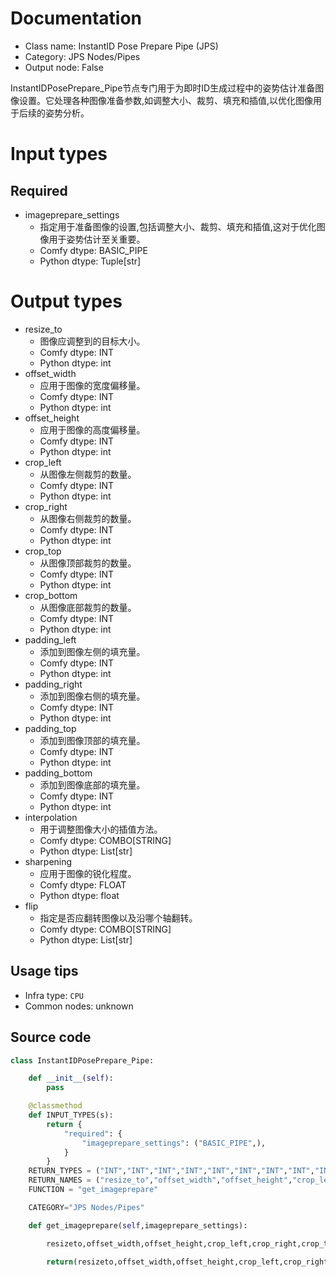 
# Documentation
- Class name: InstantID Pose Prepare Pipe (JPS)
- Category: JPS Nodes/Pipes
- Output node: False

InstantIDPosePrepare_Pipe节点专门用于为即时ID生成过程中的姿势估计准备图像设置。它处理各种图像准备参数,如调整大小、裁剪、填充和插值,以优化图像用于后续的姿势分析。

# Input types
## Required
- imageprepare_settings
    - 指定用于准备图像的设置,包括调整大小、裁剪、填充和插值,这对于优化图像用于姿势估计至关重要。
    - Comfy dtype: BASIC_PIPE
    - Python dtype: Tuple[str]

# Output types
- resize_to
    - 图像应调整到的目标大小。
    - Comfy dtype: INT
    - Python dtype: int
- offset_width
    - 应用于图像的宽度偏移量。
    - Comfy dtype: INT
    - Python dtype: int
- offset_height
    - 应用于图像的高度偏移量。
    - Comfy dtype: INT
    - Python dtype: int
- crop_left
    - 从图像左侧裁剪的数量。
    - Comfy dtype: INT
    - Python dtype: int
- crop_right
    - 从图像右侧裁剪的数量。
    - Comfy dtype: INT
    - Python dtype: int
- crop_top
    - 从图像顶部裁剪的数量。
    - Comfy dtype: INT
    - Python dtype: int
- crop_bottom
    - 从图像底部裁剪的数量。
    - Comfy dtype: INT
    - Python dtype: int
- padding_left
    - 添加到图像左侧的填充量。
    - Comfy dtype: INT
    - Python dtype: int
- padding_right
    - 添加到图像右侧的填充量。
    - Comfy dtype: INT
    - Python dtype: int
- padding_top
    - 添加到图像顶部的填充量。
    - Comfy dtype: INT
    - Python dtype: int
- padding_bottom
    - 添加到图像底部的填充量。
    - Comfy dtype: INT
    - Python dtype: int
- interpolation
    - 用于调整图像大小的插值方法。
    - Comfy dtype: COMBO[STRING]
    - Python dtype: List[str]
- sharpening
    - 应用于图像的锐化程度。
    - Comfy dtype: FLOAT
    - Python dtype: float
- flip
    - 指定是否应翻转图像以及沿哪个轴翻转。
    - Comfy dtype: COMBO[STRING]
    - Python dtype: List[str]


## Usage tips
- Infra type: `CPU`
- Common nodes: unknown


## Source code
```python
class InstantIDPosePrepare_Pipe:

    def __init__(self):
        pass

    @classmethod
    def INPUT_TYPES(s):
        return {
            "required": {
                "imageprepare_settings": ("BASIC_PIPE",),
            }
        }
    RETURN_TYPES = ("INT","INT","INT","INT","INT","INT","INT","INT","INT","INT","INT",["lanczos", "nearest", "bilinear", "bicubic", "area", "nearest-exact"],"FLOAT",["No", "X-Axis", "Y-Axis"],)
    RETURN_NAMES = ("resize_to","offset_width","offset_height","crop_left","crop_right","crop_top","crop_bottom","padding_left","padding_right","padding_top","padding_bottom","interpolation","sharpening","flip")
    FUNCTION = "get_imageprepare"

    CATEGORY="JPS Nodes/Pipes"

    def get_imageprepare(self,imageprepare_settings):

        resizeto,offset_width,offset_height,crop_left,crop_right,crop_top,crop_bottom,padding_left,padding_right,padding_top,padding_bottom,interpolation,sharpening,flip = imageprepare_settings

        return(resizeto,offset_width,offset_height,crop_left,crop_right,crop_top,crop_bottom,padding_left,padding_right,padding_top,padding_bottom,interpolation,sharpening,flip)

```
